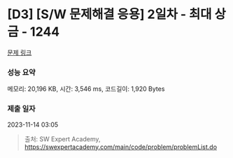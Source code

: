 # [D3] [S/W 문제해결 응용] 2일차 - 최대 상금 - 1244 

[문제 링크](https://swexpertacademy.com/main/code/problem/problemDetail.do?contestProbId=AV15Khn6AN0CFAYD) 

### 성능 요약

메모리: 20,196 KB, 시간: 3,546 ms, 코드길이: 1,920 Bytes

### 제출 일자

2023-11-14 03:05



> 출처: SW Expert Academy, https://swexpertacademy.com/main/code/problem/problemList.do